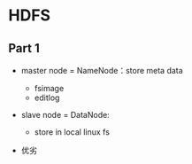# HDFS

## Part 1

* master node = NameNode：store meta data
    * fsimage
    * editlog
* slave node = DataNode:
    * store in local linux fs

* 优劣
